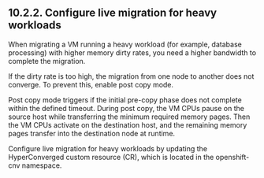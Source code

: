 ## 10.2.2. Configure live migration for heavy workloads

When migrating a VM running a heavy workload (for example, database processing) with higher memory dirty rates, you need a higher bandwidth to complete the migration.

If the dirty rate is too high, the migration from one node to another does not converge. To prevent this, enable post copy mode.

Post copy mode triggers if the initial pre-copy phase does not complete within the defined timeout. During post copy, the VM CPUs pause on the source host while transferring the minimum required memory pages. Then the VM CPUs activate on the destination host, and the remaining memory pages transfer into the destination node at runtime.

Configure live migration for heavy workloads by updating the HyperConverged custom resource (CR), which is located in the openshift-cnv namespace.

